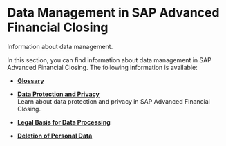 <!-- loio966474f732ee4d7a8cb9d888d790eef8 -->

# Data Management in SAP Advanced Financial Closing

Information about data management.

In this section, you can find information about data management in SAP Advanced Financial Closing. The following information is available:

-   **[Glossary](glossary-913b77c.md "")**  

-   **[Data Protection and Privacy](data-protection-and-privacy-a880a97.md "Learn about data protection and privacy in SAP Advanced Financial
                                                  Closing.")**  
Learn about data protection and privacy in SAP Advanced Financial Closing.
-   **[Legal Basis for Data Processing](legal-basis-for-data-processing-cb3111b.md "")**  

-   **[Deletion of Personal Data](deletion-of-personal-data-aeaafcc.md "")**  


